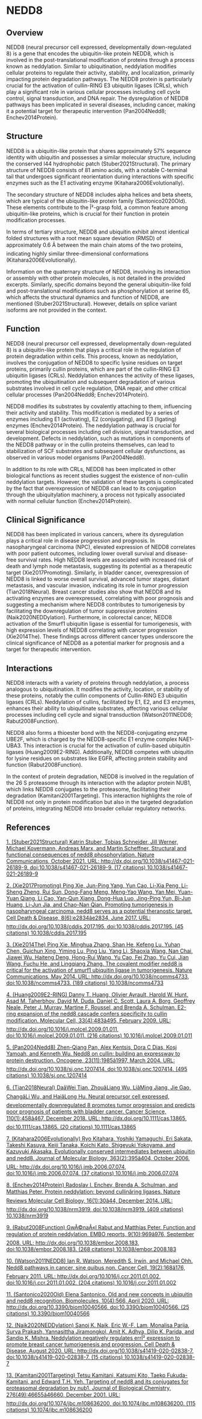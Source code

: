 # NEDD8

## Overview
NEDD8 (neural precursor cell expressed, developmentally down-regulated 8) is a gene that encodes the ubiquitin-like protein NEDD8, which is involved in the post-translational modification of proteins through a process known as neddylation. Similar to ubiquitination, neddylation modifies cellular proteins to regulate their activity, stability, and localization, primarily impacting protein degradation pathways. The NEDD8 protein is particularly crucial for the activation of cullin-RING E3 ubiquitin ligases (CRLs), which play a significant role in various cellular processes including cell cycle control, signal transduction, and DNA repair. The dysregulation of NEDD8 pathways has been implicated in several diseases, including cancer, making it a potential target for therapeutic intervention (Pan2004Nedd8; Enchev2014Protein).

## Structure
NEDD8 is a ubiquitin-like protein that shares approximately 57% sequence identity with ubiquitin and possesses a similar molecular structure, including the conserved I44 hydrophobic patch (Stuber2021Structural). The primary structure of NEDD8 consists of 81 amino acids, with a notable C-terminal tail that undergoes significant reorientation during interactions with specific enzymes such as the E1 activating enzyme (Kitahara2006Evolutionally). 

The secondary structure of NEDD8 includes alpha helices and beta sheets, which are typical of the ubiquitin-like protein family (Santonico2020Old). These elements contribute to the Î²-grasp fold, a common feature among ubiquitin-like proteins, which is crucial for their function in protein modification processes. 

In terms of tertiary structure, NEDD8 and ubiquitin exhibit almost identical folded structures with a root mean square deviation (RMSD) of approximately 0.6 Ã between the main chain atoms of the two proteins, indicating highly similar three-dimensional conformations (Kitahara2006Evolutionally).

Information on the quaternary structure of NEDD8, involving its interaction or assembly with other protein molecules, is not detailed in the provided excerpts. Similarly, specific domains beyond the general ubiquitin-like fold and post-translational modifications such as phosphorylation at serine 65, which affects the structural dynamics and function of NEDD8, are mentioned (Stuber2021Structural). However, details on splice variant isoforms are not provided in the context.

## Function
NEDD8 (neural precursor cell expressed, developmentally down-regulated 8) is a ubiquitin-like protein that plays a critical role in the regulation of protein degradation within cells. This process, known as neddylation, involves the conjugation of NEDD8 to specific lysine residues on target proteins, primarily cullin proteins, which are part of the cullin-RING E3 ubiquitin ligases (CRLs). Neddylation enhances the activity of these ligases, promoting the ubiquitination and subsequent degradation of various substrates involved in cell cycle regulation, DNA repair, and other critical cellular processes (Pan2004Nedd8; Enchev2014Protein).

NEDD8 modifies its substrates by covalently attaching to them, influencing their activity and stability. This modification is mediated by a series of enzymes including E1 (activating), E2 (conjugating), and E3 (ligating) enzymes (Enchev2014Protein). The neddylation pathway is crucial for several biological processes including cell division, signal transduction, and development. Defects in neddylation, such as mutations in components of the NEDD8 pathway or in the cullin proteins themselves, can lead to stabilization of SCF substrates and subsequent cellular dysfunctions, as observed in various model organisms (Pan2004Nedd8).

In addition to its role with CRLs, NEDD8 has been implicated in other biological functions as recent studies suggest the existence of non-cullin neddylation targets. However, the validation of these targets is complicated by the fact that overexpression of NEDD8 can lead to its conjugation through the ubiquitylation machinery, a process not typically associated with normal cellular function (Enchev2014Protein).

## Clinical Significance
NEDD8 has been implicated in various cancers, where its dysregulation plays a critical role in disease progression and prognosis. In nasopharyngeal carcinoma (NPC), elevated expression of NEDD8 correlates with poor patient outcomes, including lower overall survival and disease-free survival rates. High NEDD8 levels are associated with increased risk of death and lymph node metastasis, suggesting its potential as a therapeutic target (Xie2017Promoting). Similarly, in bladder cancer, overexpression of NEDD8 is linked to worse overall survival, advanced tumor stages, distant metastasis, and vascular invasion, indicating its role in tumor progression (Tian2018Neural). Breast cancer studies also show that NEDD8 and its activating enzymes are overexpressed, correlating with poor prognosis and suggesting a mechanism where NEDD8 contributes to tumorigenesis by facilitating the downregulation of tumor suppressive proteins (Naik2020NEDDylation). Furthermore, in colorectal cancer, NEDD8 activation of the Smurf1 ubiquitin ligase is essential for tumorigenesis, with high expression levels of NEDD8 correlating with cancer progression (Xie2014The). These findings across different cancer types underscore the clinical significance of NEDD8 as a potential marker for prognosis and a target for therapeutic intervention.

## Interactions
NEDD8 interacts with a variety of proteins through neddylation, a process analogous to ubiquitination. It modifies the activity, location, or stability of these proteins, notably the cullin components of Cullin-RING E3 ubiquitin ligases (CRLs). Neddylation of cullins, facilitated by E1, E2, and E3 enzymes, enhances their ability to ubiquitinate substrates, affecting various cellular processes including cell cycle and signal transduction (Watson2011NEDD8; Rabut2008Function).

NEDD8 also forms a thioester bond with the NEDD8-conjugating enzyme UBE2F, which is charged by the NEDD8-specific E1 enzyme complex NAE1-UBA3. This interaction is crucial for the activation of cullin-based ubiquitin ligases (Huang2009E2-RING). Additionally, NEDD8 competes with ubiquitin for lysine residues on substrates like EGFR, affecting protein stability and function (Rabut2008Function).

In the context of protein degradation, NEDD8 is involved in the regulation of the 26 S proteasome through its interaction with the adaptor protein NUB1, which links NEDD8 conjugates to the proteasome, facilitating their degradation (Kamitani2001Targeting). This interaction highlights the role of NEDD8 not only in protein modification but also in the targeted degradation of proteins, integrating NEDD8 into broader cellular regulatory networks.


## References


[1. (Stuber2021Structural) Katrin Stuber, Tobias Schneider, Jill Werner, Michael Kovermann, Andreas Marx, and Martin Scheffner. Structural and functional consequences of nedd8 phosphorylation. Nature Communications, October 2021. URL: http://dx.doi.org/10.1038/s41467-021-26189-9, doi:10.1038/s41467-021-26189-9. (17 citations) 10.1038/s41467-021-26189-9](https://doi.org/10.1038/s41467-021-26189-9)

[2. (Xie2017Promoting) Ping Xie, Jun-Ping Yang, Yun Cao, Li-Xia Peng, Li-Sheng Zheng, Rui Sun, Dong-Fang Meng, Meng-Yao Wang, Yan Mei, Yuan-Yuan Qiang, Li Cao, Yan-Qun Xiang, Dong-Hua Luo, Jing-Ping Yun, Bi-Jun Huang, Li-Jun Jia, and Chao-Nan Qian. Promoting tumorigenesis in nasopharyngeal carcinoma, nedd8 serves as a potential theranostic target. Cell Death &amp; Disease, 8(6):e2834âe2834, June 2017. URL: http://dx.doi.org/10.1038/cddis.2017.195, doi:10.1038/cddis.2017.195. (45 citations) 10.1038/cddis.2017.195](https://doi.org/10.1038/cddis.2017.195)

[3. (Xie2014The) Ping Xie, Minghua Zhang, Shan He, Kefeng Lu, Yuhan Chen, Guichun Xing, Yiming Lu, Ping Liu, Yang Li, Shaoxia Wang, Nan Chai, Jiawei Wu, Haiteng Deng, Hong-Rui Wang, Yu Cao, Fei Zhao, Yu Cui, Jian Wang, Fuchu He, and Lingqiang Zhang. The covalent modifier nedd8 is critical for the activation of smurf1 ubiquitin ligase in tumorigenesis. Nature Communications, May 2014. URL: http://dx.doi.org/10.1038/ncomms4733, doi:10.1038/ncomms4733. (189 citations) 10.1038/ncomms4733](https://doi.org/10.1038/ncomms4733)

[4. (Huang2009E2-RING) Danny T. Huang, Olivier Ayrault, Harold W. Hunt, Asad M. Taherbhoy, David M. Duda, Daniel C. Scott, Laura A. Borg, Geoffrey Neale, Peter J. Murray, Martine F. Roussel, and Brenda A. Schulman. E2-ring expansion of the nedd8 cascade confers specificity to cullin modification. Molecular Cell, 33(4):483â495, February 2009. URL: http://dx.doi.org/10.1016/j.molcel.2009.01.011, doi:10.1016/j.molcel.2009.01.011. (216 citations) 10.1016/j.molcel.2009.01.011](https://doi.org/10.1016/j.molcel.2009.01.011)

[5. (Pan2004Nedd8) Zhen-Qiang Pan, Alex Kentsis, Dora C Dias, Kosj Yamoah, and Kenneth Wu. Nedd8 on cullin: building an expressway to protein destruction. Oncogene, 23(11):1985â1997, March 2004. URL: http://dx.doi.org/10.1038/sj.onc.1207414, doi:10.1038/sj.onc.1207414. (495 citations) 10.1038/sj.onc.1207414](https://doi.org/10.1038/sj.onc.1207414)

[6. (Tian2018Neural) DaâWei Tian, ZhouâLiang Wu, LiâMing Jiang, Jie Gao, ChangâLi Wu, and HaiâLong Hu. Neural precursor cell expressed, developmentally downregulated 8 promotes tumor progression and predicts poor prognosis of patients with bladder cancer. Cancer Science, 110(1):458â467, December 2018. URL: http://dx.doi.org/10.1111/cas.13865, doi:10.1111/cas.13865. (20 citations) 10.1111/cas.13865](https://doi.org/10.1111/cas.13865)

[7. (Kitahara2006Evolutionally) Ryo Kitahara, Yoshiki Yamaguchi, Eri Sakata, Takeshi Kasuya, Keiji Tanaka, Koichi Kato, Shigeyuki Yokoyama, and Kazuyuki Akasaka. Evolutionally conserved intermediates between ubiquitin and nedd8. Journal of Molecular Biology, 363(2):395â404, October 2006. URL: http://dx.doi.org/10.1016/j.jmb.2006.07.074, doi:10.1016/j.jmb.2006.07.074. (37 citations) 10.1016/j.jmb.2006.07.074](https://doi.org/10.1016/j.jmb.2006.07.074)

[8. (Enchev2014Protein) Radoslav I. Enchev, Brenda A. Schulman, and Matthias Peter. Protein neddylation: beyond cullinâring ligases. Nature Reviews Molecular Cell Biology, 16(1):30â44, December 2014. URL: http://dx.doi.org/10.1038/nrm3919, doi:10.1038/nrm3919. (409 citations) 10.1038/nrm3919](https://doi.org/10.1038/nrm3919)

[9. (Rabut2008Function) GwÃ©naÃ«l Rabut and Matthias Peter. Function and regulation of protein neddylation. EMBO reports, 9(10):969â976, September 2008. URL: http://dx.doi.org/10.1038/embor.2008.183, doi:10.1038/embor.2008.183. (268 citations) 10.1038/embor.2008.183](https://doi.org/10.1038/embor.2008.183)

[10. (Watson2011NEDD8) Ian R. Watson, Meredith S. Irwin, and Michael Ohh. Nedd8 pathways in cancer, sine quibus non. Cancer Cell, 19(2):168â176, February 2011. URL: http://dx.doi.org/10.1016/j.ccr.2011.01.002, doi:10.1016/j.ccr.2011.01.002. (204 citations) 10.1016/j.ccr.2011.01.002](https://doi.org/10.1016/j.ccr.2011.01.002)

[11. (Santonico2020Old) Elena Santonico. Old and new concepts in ubiquitin and nedd8 recognition. Biomolecules, 10(4):566, April 2020. URL: http://dx.doi.org/10.3390/biom10040566, doi:10.3390/biom10040566. (25 citations) 10.3390/biom10040566](https://doi.org/10.3390/biom10040566)

[12. (Naik2020NEDDylation) Sanoj K. Naik, Eric W.-F. Lam, Monalisa Parija, Surya Prakash, Yannasittha Jiramongkol, Amit K. Adhya, Dilip K. Parida, and Sandip K. Mishra. Neddylation negatively regulates errÎ² expression to promote breast cancer tumorigenesis and progression. Cell Death &amp; Disease, August 2020. URL: http://dx.doi.org/10.1038/s41419-020-02838-7, doi:10.1038/s41419-020-02838-7. (15 citations) 10.1038/s41419-020-02838-7](https://doi.org/10.1038/s41419-020-02838-7)

[13. (Kamitani2001Targeting) Tetsu Kamitani, Katsumi Kito, Taeko Fukuda-Kamitani, and Edward T.H. Yeh. Targeting of nedd8 and its conjugates for proteasomal degradation by nub1. Journal of Biological Chemistry, 276(49):46655â46660, December 2001. URL: http://dx.doi.org/10.1074/jbc.m108636200, doi:10.1074/jbc.m108636200. (115 citations) 10.1074/jbc.m108636200](https://doi.org/10.1074/jbc.m108636200)